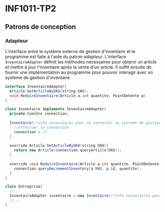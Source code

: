 # INF1011-TP2

## Patrons de conception

### Adapteur
L'interface entre le système externe de gestion d'inventaire et le programme est faite à l'aide du patron *adapteur*. 
L'interface `InventaireAdapter` définit les méthodes nécessaires pour obtenir un article et mettre à jour l'inventaire après la vente d'un article. 
Il suffit ensuite de fournir une implémentation au programme pour pouvoir interagir avec un système de gestion d'inventaire.

```Java
interface InventaireAdapter{
  Article GetArticleBySKU(string SKU);
  void ReduireInventaire(Article a,int quantite, PointDeVente p)
}

class Inventaire implements InventaireAdapter{
  private ConnInv connection;
  
  Inventaire(/*info necessaires pour se connecter au systeme de gestion d'inventaire*/){
    //effectuer la connection
    connection = //...
  }
  
  override Article GetArticleBySKU(string SKU){
    return new Article(connection.queryArticle(SKU));
  }
  
  override void ReduireInventaire(Article a,int quantite, PointDeVente p){
    connection.queryDecrementInventory(a.SKU, p.id, quantite);
  }
}

class Entreprise{
  //...
  InventaireAdapter inventaire = new Inventaire(/*info necessaires pour se connecter au systeme de gestion d'inventaire*/)
  //...
}
```
